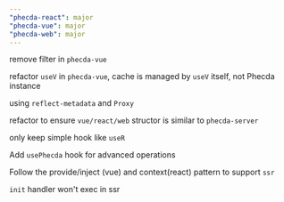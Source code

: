 ```yaml
---
"phecda-react": major
"phecda-vue": major
"phecda-web": major
---
```


remove filter in `phecda-vue` 

refactor `useV` in `phecda-vue`, cache is managed by `useV` itself, not Phecda instance

using `reflect-metadata` and `Proxy`

refactor to ensure `vue/react/web` structor is similar to `phecda-server`

only keep simple hook like `useR`

Add `usePhecda` hook for advanced operations

Follow the provide/inject (vue) and context(react) pattern to support `ssr`

`init` handler won't exec in ssr 